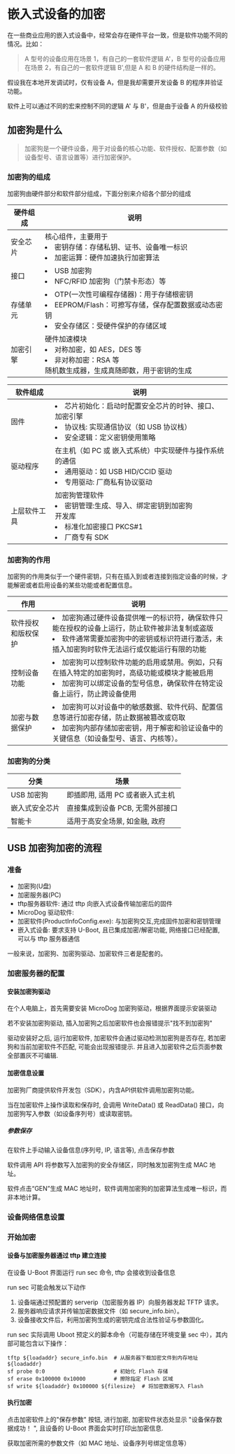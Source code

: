 # 嵌入式设备的加密

在一些商业应用的嵌入式设备中，经常会存在硬件平台一致，但是软件功能不同的情况。比如：
> A 型号的设备应用在场景 1，有自己的一套软件逻辑 A'，B 型号的设备应用在场景 2，有自己的一套软件逻辑 B',但是 A 和 B 的硬件结构是一样的。

假设我在本地开发调试时，仅有设备 A，但是我却需要开发设备 B 的程序并验证功能。

软件上可以通过不同的宏来控制不同的逻辑 A' 与 B'，但是由于设备 A 的升级校验


## 加密狗是什么

> 加密狗是一个硬件设备，用于对设备的核心功能、软件授权、配置参数（如设备型号、语言设置等）进行加密保护。



### 加密狗的组成


加密狗由硬件部分和软件部分组成，下面分别来介绍各个部分的组成

|硬件组成|说明|
|-|-|
|安全芯片|核心组件，主要用于<li>密钥存储：存储私钥、证书、设备唯一标识<li>加密运算：硬件加速执行加密算法|
|接口|<li>USB 加密狗<li>NFC/RFID 加密狗（门禁卡形态）等|
|存储单元|<li>OTP(一次性可编程存储器)：用于存储根密钥<li>EEPROM/Flash：可擦写存储，保存配置数据或动态密钥<li>安全存储区：受硬件保护的存储区域|
|加密引擎|硬件加速模块 <li>对称加密，如 AES，DES 等<li>非对称加密：RSA 等 <br>随机数生成器，生成真随即数，用于密钥的生成|


|软件组成|说明|
|-|-|
|固件|<li>芯片初始化：启动时配置安全芯片的时钟、接口、加密引擎<li>协议栈: 实现通信协议（如 USB 协议栈）<li>安全逻辑：定义密钥使用策略|
|驱动程序|在主机（如 PC 或 嵌入式系统）中实现硬件与操作系统的通信<li>通用驱动：如 USB HID/CCID 驱动<li>专用驱动: 厂商私有协议驱动|
|上层软件工具|加密狗管理软件<li>密钥管理:生成、导入、绑定密钥到加密狗<br>开发库 <li>标准化加密接口 PKCS#1<li>厂商专有 SDK|

### 加密狗的作用

加密狗的作用类似于一个硬件密钥，只有在插入到或者连接到指定设备的时候，才能解密或者启用设备的某些功能或者配置信息。

|作用|说明|
|-|-|
|软件授权和版权保护|<li>加密狗通过硬件设备提供唯一的标识符，确保软件只能在授权的设备上运行，防止软件被非法复制或盗版<li>软件通常需要加密狗中的密钥或标识符进行激活，未插入加密狗时软件无法运行或仅能运行有限的功能|
|控制设备功能|<li>加密狗可以控制软件功能的启用或禁用。例如，只有在插入特定的加密狗时，高级功能或模块才能被启用<li>加密狗可以绑定设备的型号信息，确保软件在特定设备上运行，防止跨设备使用|
|加密与数据保护|<li>加密狗可以对设备中的敏感数据、软件代码、配置信息等进行加密存储，防止数据被篡改或窃取<li>加密狗内部存储加密密钥，用于解密和验证设备中的关键信息（如设备型号、语言、内核等）。|

### 加密狗的分类

|分类|场景|
|-|-|
|USB 加密狗|即插即用, 适用 PC 或者嵌入式主机|
|嵌入式安全芯片|直接集成到设备 PCB, 无需外部接口|
|智能卡|适用于高安全场景, 如金融, 政府|

## USB 加密狗加密的流程

### 准备

- 加密狗(U盘)
- 加密服务器(PC)
- tftp服务器软件: 通过 tftp 向嵌入式设备传输加密后的固件
- MicroDog 驱动软件:
- 加密软件(ProductInfoConfig.exe): 与加密狗交互,完成固件加密和密钥管理
- 嵌入式设备: 要求支持 U-Boot, 且已集成加密/解密功能, 网络接口已经配置, 可以与 tftp 服务器通信

一般来说，加密狗、加密狗驱动、加密软件三者是配套的。

### 加密服务器的配置


#### 安装加密狗驱动

在个人电脑上，首先需要安装 MicroDog 加密狗驱动，根据界面提示安装驱动

若不安装加密狗驱动, 插入加密狗之后加密软件也会报错提示"找不到加密狗"

驱动安装好之后, 运行加密软件, 加密软件会通过驱动检测加密狗是否存在, 若加密狗和当前加密软件不匹配, 可能会出现报错提示. 并且进入加密软件之后页面参数全部置灰不可编辑. 

#### 加密信息设置

加密狗厂商提供软件开发包（SDK），内含API供软件调用加密狗功能。

当在加密软件上操作读取和保存时, 会调用 WriteData() 或 ReadData() 接口，向加密狗写入参数（如设备序列号）或读取密钥。

##### 参数保存

在软件上手动输入设备信息(序列号, IP, 语言等), 点击保存参数

软件调用 API 将参数写入加密狗的安全存储区，同时触发加密狗生成 MAC 地址。

软件点击“GEN”生成 MAC 地址时，软件调用加密狗的加密算法生成唯一标识，而非本地计算。

### 设备网络信息设置

### 开始加密

#### 设备与加密服务器通过 tftp 建立连接

在设备 U-Boot 界面运行 run sec 命令, tftp 会接收到设备信息

run sec 可能会触发以下动作

1. 设备端通过预配置的 serverip（加密服务器 IP）向服务器发起 TFTP 请求。
2. 服务器响应请求并传输加密数据文件（如 secure_info.bin）。
3. 设备接收文件后，利用加密狗生成的密钥完成合法性验证与参数固化。


run sec 实际调用 Uboot 预定义的脚本命令（可能存储在环境变量 sec 中），其内部可能包含以下操作：

    tftp ${loadaddr} secure_info.bin  # 从服务器下载加密文件到内存地址 ${loadaddr}
    sf probe 0:0                      # 初始化 Flash 存储
    sf erase 0x100000 0x10000         # 擦除指定 Flash 区域
    sf write ${loadaddr} 0x100000 ${filesize}  # 将加密数据写入 Flash

#### 执行加密

点击加密软件上的"保存参数" 按钮, 进行加密, 加密软件状态处显示 "设备保存数据成功！ ", 且设备的 U-Boot 界面会实时打印出加密信息.

获取加密所需的参数文件（如 MAC 地址、设备序列号绑定信息等）



